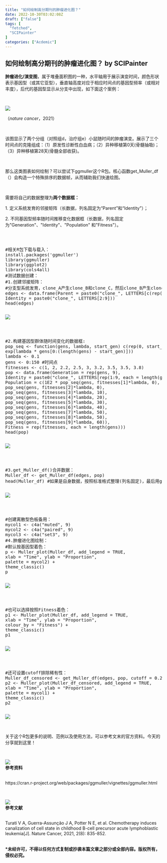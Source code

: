 ```yaml
---
title: "如何绘制高分期刊的肿瘤进化图？"
date: 2022-10-30T03:02:08Z
draft: ["false"]
tags: [
  "fetched",
  "SCIPainter"
]
categories: ["Acdemic"]
---
```

如何绘制高分期刊的肿瘤进化图？ by SCIPainter
------
<div><p data-mpa-powered-by="yiban.io"><span><strong><span>肿瘤进化/演变图</span></strong></span><span>，属于堆叠面积图的一种，水平轴用于展示演变时间，颜色形状表示基因型（或其它亚型），垂直轴高度对应于相应时间点的基因型频率（或相对丰度），后代的基因型显示从分支中出现，如下面这个案例：</span></p><p><span><br></span></p><p><img data-ratio="1.1227701993704093" data-type="png" data-w="953" data-src="https://mmbiz.qpic.cn/sz_mmbiz_png/tgUVxVRjT6mH9iac56znhu6EkicWojqHMaFMpLsWsgTxGCnoWWs0mMAqd19Lq56Xsm7Lt7w7T5jA4sA6eCtsSeKg/640?wx_fmt=png" src="https://mmbiz.qpic.cn/sz_mmbiz_png/tgUVxVRjT6mH9iac56znhu6EkicWojqHMaFMpLsWsgTxGCnoWWs0mMAqd19Lq56Xsm7Lt7w7T5jA4sA6eCtsSeKg/640?wx_fmt=png"></p><p><span>（<em>nature cancer</em>，2021）</span></p><p><br></p><p><span>该图显示了两个分组（对照组d，治疗组e）小鼠随时间的肿瘤演变。展示了三个时间点的克隆组成：（1）原发性诊断性白血病；（2）异种移植第0天(骨髓抽吸)；（3）异种移植第28天(骨髓全部收获)。</span></p><p><span><br></span></p><p><span>那么这类图表如何绘制？可以尝试下</span><span>ggmuller</span><span>这个R包。核心函数</span><span>get_Muller_df（）</span><span>会构造一个特殊排序的数据帧，从而辅助我们快速绘图。</span></p><p><br></p><p><span>需要将自己的数据整理为</span><strong><span>两个数据框</span><span>：</span></strong></p><p><span>1. 定义系统发育的邻接矩阵（长数据，列名固定为“Parent”和“Identity”）；</span></p><p><span>2. 不同基因型频率随时间推移变化数据框（长数据，列名固定为"Generation"、"Identity"、"Population" 和"Fitness"）。</span></p><p><br mpa-from-tpl="t"></p><section data-mpa-preserve-tpl-color="t" data-mpa-template="t" mpa-preserve="t" mpa-from-tpl="t"><pre><p><span>#相关R包下载与载入：</span><br mpa-from-tpl="t"><span>install</span>.packages('ggmuller')<br mpa-from-tpl="t"><span>library</span>(ggmuller)<br mpa-from-tpl="t"><span>library</span>(ggplot2)<br mpa-from-tpl="t"><span>library</span>(cols4all)<br mpa-from-tpl="t"><span>#测试数据创建：</span><br mpa-from-tpl="t"><span>#1.创建邻接矩阵：</span><br mpa-from-tpl="t"><span>#分支型系统发育，clone_A产生clone_B和clone_C，然后clone_B产生clone_D和clone_E，依此类推；</span><br mpa-from-tpl="t"><span>edges</span> &lt;- data.frame(Parent = paste0(<span>"clone_"</span>, LETTERS[c(rep(1:3, each = 2), 2, 5)]),<br mpa-from-tpl="t"><span>Identity</span> = paste0(<span>"clone_"</span>, LETTERS[2:9]))<br mpa-from-tpl="t"><span>head</span>(edges)</p></pre></section><p><img data-ratio="0.3152909336941813" data-type="png" data-w="739" data-src="https://mmbiz.qpic.cn/sz_mmbiz_png/tgUVxVRjT6mH9iac56znhu6EkicWojqHMaq8C3sYOPpG23MOLQW6fl4jibqZalZywGjdbaSFo01EIMqVibaztNX3SQ/640?wx_fmt=png" src="https://mmbiz.qpic.cn/sz_mmbiz_png/tgUVxVRjT6mH9iac56znhu6EkicWojqHMaq8C3sYOPpG23MOLQW6fl4jibqZalZywGjdbaSFo01EIMqVibaztNX3SQ/640?wx_fmt=png"></p><p><br mpa-from-tpl="t"></p><section data-mpa-preserve-tpl-color="t" data-mpa-template="t" mpa-preserve="t" mpa-from-tpl="t"><pre><p><span>#2.构建基因型群体随时间变化的数据框:</span><br mpa-from-tpl="t"><span>pop_seq</span> &lt;- function(gens, lambda, start_gen) c(rep(0, start_gen),<br mpa-from-tpl="t"><span>exp</span>(lambda * gens[0:(length(gens) - start_gen)]))<br mpa-from-tpl="t"><span>lambda</span> &lt;- 0.1<br mpa-from-tpl="t"><span>gens</span> &lt;- 0:150 <span>#时间点</span><br mpa-from-tpl="t"><span>fitnesses</span> &lt;- c(1, 2, 2.2, 2.5, 3, 3.2, 3.5, 3.5, 3.8)<br mpa-from-tpl="t"><span>pop</span> &lt;- data.frame(Generation = rep(gens, 9),<br mpa-from-tpl="t"><span>Identity</span> = paste0(<span>"clone_"</span>, LETTERS[rep(1:9, each = length(gens))]),<br mpa-from-tpl="t"><span>Population</span> = c(1E2 * pop_seq(gens, fitnesses[1]*lambda, 0),<br mpa-from-tpl="t"><span>pop_seq</span>(gens, fitnesses[2]*lambda, 0),<br mpa-from-tpl="t"><span>pop_seq</span>(gens, fitnesses[3]*lambda, 10),<br mpa-from-tpl="t"><span>pop_seq</span>(gens, fitnesses[4]*lambda, 20),<br mpa-from-tpl="t"><span>pop_seq</span>(gens, fitnesses[5]*lambda, 30),<br mpa-from-tpl="t"><span>pop_seq</span>(gens, fitnesses[6]*lambda, 40),<br mpa-from-tpl="t"><span>pop_seq</span>(gens, fitnesses[7]*lambda, 50),<br mpa-from-tpl="t"><span>pop_seq</span>(gens, fitnesses[8]*lambda, 50),<br mpa-from-tpl="t"><span>pop_seq</span>(gens, fitnesses[9]*lambda, 60)),<br mpa-from-tpl="t"><span>Fitness</span> = rep(fitnesses, each = length(gens)))<br mpa-from-tpl="t"><span>head</span>(pop)</p></pre></section><p><img data-ratio="0.3152909336941813" data-type="png" data-w="739" data-src="https://mmbiz.qpic.cn/sz_mmbiz_png/tgUVxVRjT6mH9iac56znhu6EkicWojqHMap6AGe8g9wXeZXwmzu7jhTt5sCJT3WAl8IvSkzQMscN1D8s0GaTYOUg/640?wx_fmt=png" src="https://mmbiz.qpic.cn/sz_mmbiz_png/tgUVxVRjT6mH9iac56znhu6EkicWojqHMap6AGe8g9wXeZXwmzu7jhTt5sCJT3WAl8IvSkzQMscN1D8s0GaTYOUg/640?wx_fmt=png"></p><p><br mpa-from-tpl="t"></p><section data-mpa-preserve-tpl-color="t" data-mpa-template="t" mpa-preserve="t" mpa-from-tpl="t"><pre><p><span>#3.get_Muller_df()合并数据：</span><br mpa-from-tpl="t"><span>Muller_df</span> &lt;- get_Muller_df(edges, pop)<br mpa-from-tpl="t"><span>head</span>(Muller_df) <span>#如果是自身数据，按照标准格式整理(列名固定)，最后用get_Muller_df合并即可</span></p></pre></section><p><img data-ratio="0.21836925960637302" data-type="png" data-w="1067" data-src="https://mmbiz.qpic.cn/sz_mmbiz_png/tgUVxVRjT6mH9iac56znhu6EkicWojqHMaoQknLjM73FBAFwtRaiaS6VD37veJZVkpf835MC4mzibqAke1XSiagPJwQ/640?wx_fmt=png" src="https://mmbiz.qpic.cn/sz_mmbiz_png/tgUVxVRjT6mH9iac56znhu6EkicWojqHMaoQknLjM73FBAFwtRaiaS6VD37veJZVkpf835MC4mzibqAke1XSiagPJwQ/640?wx_fmt=png"></p><p><br mpa-from-tpl="t"></p><section data-mpa-preserve-tpl-color="t" data-mpa-template="t" mpa-preserve="t" mpa-from-tpl="t"><pre><p><span>#创建离散型色板备用：</span><br mpa-from-tpl="t"><span>mycol1</span> &lt;- c4a(<span>"muted"</span>, 9)<br mpa-from-tpl="t"><span>mycol2</span> &lt;- c4a(<span>"paired"</span>, 9)<br mpa-from-tpl="t"><span>mycol3</span> &lt;- c4a(<span>"set3"</span>, 9)<br mpa-from-tpl="t"><span>#4.肿瘤进化图绘制：</span><br mpa-from-tpl="t"><span>#默认按基因型着色：</span><br mpa-from-tpl="t"><span>p</span> &lt;- Muller_plot(Muller_df, add_legend = TRUE,<br mpa-from-tpl="t"><span>xlab</span> = <span>"Time"</span>, ylab = <span>"Proportion"</span>,<br mpa-from-tpl="t"><span>palette</span> = mycol2) +<br mpa-from-tpl="t"><span>theme_classic</span>()<br mpa-from-tpl="t"><span>p</span></p></pre></section><p><img data-ratio="0.6430260047281324" data-type="png" data-w="1269" data-src="https://mmbiz.qpic.cn/sz_mmbiz_png/tgUVxVRjT6mH9iac56znhu6EkicWojqHMaXRLpruV3vjhCh2rQlZZpAhKl1kHJDa2pfR29vQSgUAjtMic3cibndqrQ/640?wx_fmt=png" src="https://mmbiz.qpic.cn/sz_mmbiz_png/tgUVxVRjT6mH9iac56znhu6EkicWojqHMaXRLpruV3vjhCh2rQlZZpAhKl1kHJDa2pfR29vQSgUAjtMic3cibndqrQ/640?wx_fmt=png"></p><p><br mpa-from-tpl="t"></p><section data-mpa-preserve-tpl-color="t" data-mpa-template="t" mpa-preserve="t" mpa-from-tpl="t"><pre><p><span>#也可以选择按照Fitness着色：</span><br mpa-from-tpl="t"><span>p1</span> &lt;- Muller_plot(Muller_df, add_legend = TRUE,<br mpa-from-tpl="t"><span>xlab</span> = <span>"Time"</span>, ylab = <span>"Proportion"</span>,<br mpa-from-tpl="t"><span>colour_by</span> = <span>"Fitness"</span>) +<br mpa-from-tpl="t"><span>theme_classic</span>()<br mpa-from-tpl="t"><span>p1</span></p></pre></section><p><img data-ratio="0.6430260047281324" data-type="png" data-w="1269" data-src="https://mmbiz.qpic.cn/sz_mmbiz_png/tgUVxVRjT6mH9iac56znhu6EkicWojqHMaichFKiaianpIkcrP2sF7icUq20ciaEInApfQ6Y4CygJhnSfbSIuR7ZcCwPA/640?wx_fmt=png" src="https://mmbiz.qpic.cn/sz_mmbiz_png/tgUVxVRjT6mH9iac56znhu6EkicWojqHMaichFKiaianpIkcrP2sF7icUq20ciaEInApfQ6Y4CygJhnSfbSIuR7ZcCwPA/640?wx_fmt=png"></p><p><br mpa-from-tpl="t"></p><section data-mpa-preserve-tpl-color="t" data-mpa-template="t" mpa-preserve="t" mpa-from-tpl="t"><pre><p><span>#还可设置cutoff排除稀有性：</span><br mpa-from-tpl="t"><span>Muller_df_censored</span> &lt;- get_Muller_df(edges, pop, cutoff = 0.2)<br mpa-from-tpl="t"><span>p2</span> &lt;- Muller_plot(Muller_df_censored, add_legend = TRUE,<br mpa-from-tpl="t"><span>xlab</span> = <span>"Time"</span>, ylab = <span>"Proportion"</span>,<br mpa-from-tpl="t"><span>palette</span> = mycol1) +<br mpa-from-tpl="t"><span>theme_classic</span>()<br mpa-from-tpl="t"><span>p2</span><span></span></p></pre></section><p><img data-ratio="0.6430260047281324" data-type="png" data-w="1269" data-src="https://mmbiz.qpic.cn/sz_mmbiz_png/tgUVxVRjT6mH9iac56znhu6EkicWojqHMaIrDLgwaxZO8EJIPWsfENwIq9SqNciautz4SL0JDcrzHZibCiaoJEw8bNw/640?wx_fmt=png" src="https://mmbiz.qpic.cn/sz_mmbiz_png/tgUVxVRjT6mH9iac56znhu6EkicWojqHMaIrDLgwaxZO8EJIPWsfENwIq9SqNciautz4SL0JDcrzHZibCiaoJEw8bNw/640?wx_fmt=png"></p><p><br></p><p><span>关于这个R包更多的说明、范例以及使用方法，可以参考文末的官方资料。今天的分享就到这里！</span></p><p><span><br></span></p><section data-role="paragraph"><section><section hm_fix="368:481"><section><img data-ratio="0.8181818181818182" data-type="png" data-w="44" data-width="100%" data-src="https://mmbiz.qpic.cn/sz_mmbiz_png/tgUVxVRjT6mH9iac56znhu6EkicWojqHMafQ0brrhKPgA8Gnrjft1IzksDOOBxNALHftntjqJJ0vOu1griaZHZAxQ/640?wx_fmt=png" src="https://mmbiz.qpic.cn/sz_mmbiz_png/tgUVxVRjT6mH9iac56znhu6EkicWojqHMafQ0brrhKPgA8Gnrjft1IzksDOOBxNALHftntjqJJ0vOu1griaZHZAxQ/640?wx_fmt=png"></section><section><section data-brushtype="text"><strong><span>参考资料</span></strong></section><section data-width="100%"><br></section></section></section></section></section><p><span>https://cran.r-project.org/web/packages/ggmuller/vignettes/ggmuller.html</span></p><p><br></p><section data-role="paragraph"><section><section hm_fix="368:481"><section><img data-ratio="0.8181818181818182" data-type="png" data-w="44" data-width="100%" data-src="https://mmbiz.qpic.cn/sz_mmbiz_png/tgUVxVRjT6mH9iac56znhu6EkicWojqHMafQ0brrhKPgA8Gnrjft1IzksDOOBxNALHftntjqJJ0vOu1griaZHZAxQ/640?wx_fmt=png" src="https://mmbiz.qpic.cn/sz_mmbiz_png/tgUVxVRjT6mH9iac56znhu6EkicWojqHMafQ0brrhKPgA8Gnrjft1IzksDOOBxNALHftntjqJJ0vOu1griaZHZAxQ/640?wx_fmt=png"></section><section><section data-brushtype="text"><strong><span>参考文献</span></strong></section><section data-width="100%"><br></section></section></section></section></section><p><span>Turati V A, Guerra-Assunção J A, Potter N E, et al. Chemotherapy induces canalization of cell state in childhood B-cell precursor acute lymphoblastic leukemia[J]. Nature Cancer, 2021, 2(8): 835-852.</span></p><section><span><br></span></section><section><span><strong><span>*未经许可，不得以任何方式复制或抄袭本篇文章之部分或全部内容。版权所有，侵权必究。</span></strong></span></section><section><br></section><section><section powered-by="xiumi.us"><section><section powered-by="xiumi.us"><section><svg viewbox="0 0 1 1"></svg></section></section></section><section><section powered-by="xiumi.us"><section><svg viewbox="0 0 1 1"></svg></section></section></section><section><section powered-by="xiumi.us"><section><section powered-by="xiumi.us"><section><svg viewbox="0 0 1 1"></svg></section></section><section powered-by="xiumi.us"><section><svg viewbox="0 0 1 1"></svg></section></section><section powered-by="xiumi.us"><section><svg viewbox="0 0 1 1"></svg></section></section></section></section></section><section><section powered-by="xiumi.us"><section><svg viewbox="0 0 1 1"></svg></section></section></section><section><section powered-by="xiumi.us"><section><svg viewbox="0 0 1 1"></svg></section></section></section></section></section><section><br></section><section><span>SCIPainter，是由广州基迪奥生物运营的绘图公号。如果你想了解</span><span><strong><span>组学前沿技术</span></strong></span><span>、</span><span><strong><span>精彩组学文章解读</span></strong></span><span>、</span><strong><span>测序项目问题咨询</span></strong><span>等等，可以关注<strong>基迪奥官方账号</strong>。我们的愿望是，基迪奥助您达到更高的科研领域。</span></section><section><mp-common-profile data-pluginname="mpprofile" data-id="MzA5NzQzOTgzMw==" data-headimg="http://mmbiz.qpic.cn/mmbiz_png/6kvRq2WRXpiadbSLFQicLXEWj2GOlicE5ib53jkfcjIxv63JnP68reVXewhA5Ay8YglUjot7zV2NAdvDU2SfjH1Mwg/0?wx_fmt=png" data-nickname="基迪奥生物" data-alias="gene-denovo" data-signature="广州基迪奥生物官方公众号，小奥每天分享前沿组学知识、实用生信软件技巧、酷炫绘图技能。我们的目标是，助您达到更高的科研领域。" data-from="0"></mp-common-profile></section><section><span></span></section><p><span><br></span></p><section data-role="outer" label="Powered by 135editor.com"><section data-tools="135编辑器" data-id="105648"><section><section data-role="outer" label="Powered by 135editor.com"><section data-role="paragraph"><section data-role="outer" label="Powered by 135editor.com"><section data-tools="135编辑器" data-id="105648"><section><section><img data-ratio="0.8928571428571429" data-type="png" data-w="41" data-width="100%" data-src="https://mmbiz.qpic.cn/sz_mmbiz_png/tgUVxVRjT6kCKJYcEqEIfoJYG621mPJE8VibmibGU0Jxic9iabARVRH0FT6BNE8VAglWFXBPibFAU7a6tWGibSs8wyUg/640?wx_fmt=png" src="https://mmbiz.qpic.cn/sz_mmbiz_png/tgUVxVRjT6kCKJYcEqEIfoJYG621mPJE8VibmibGU0Jxic9iabARVRH0FT6BNE8VAglWFXBPibFAU7a6tWGibSs8wyUg/640?wx_fmt=png"></section><section><section><section data-width="35%"><section><section data-width="100%"><img data-ratio="1" data-type="jpeg" data-w="860" data-width="100%" title="SCIPainter 30cm二维码.jpg" data-src="https://mmbiz.qpic.cn/sz_mmbiz_jpg/tgUVxVRjT6kCKJYcEqEIfoJYG621mPJEv5etCBwHicqbEPwnVrkpaasxqaVibM4mT2JdIuN6yTlYWDD4mL5A427A/640?wx_fmt=jpeg" src="https://mmbiz.qpic.cn/sz_mmbiz_jpg/tgUVxVRjT6kCKJYcEqEIfoJYG621mPJEv5etCBwHicqbEPwnVrkpaasxqaVibM4mT2JdIuN6yTlYWDD4mL5A427A/640?wx_fmt=jpeg"></section></section></section><section data-width="50%"><section><section data-brushtype="text"><strong># SCIPainter</strong></section><section data-brushtype="text" hm_fix="361:593"><p>基迪奥旗下绘图公众号</p><p>分享科研绘图技能与工具</p><p>欢迎关注与转发~</p></section></section></section></section></section></section></section></section></section></section><section><br></section></section></section><section data-role="paragraph"><section><section powered-by="xiumi.us"><section><section powered-by="xiumi.us"><section><img data-ratio="1" data-type="gif" data-w="400" data-src="https://mmbiz.qpic.cn/sz_mmbiz_gif/tgUVxVRjT6kCKJYcEqEIfoJYG621mPJEgMd0aMPtmrDjiaX8sBhfhicVteeHf1JicexSpUbS3fdS9SiboUVN7guaPw/640?wx_fmt=gif" src="https://mmbiz.qpic.cn/sz_mmbiz_gif/tgUVxVRjT6kCKJYcEqEIfoJYG621mPJEgMd0aMPtmrDjiaX8sBhfhicVteeHf1JicexSpUbS3fdS9SiboUVN7guaPw/640?wx_fmt=gif"></section></section></section><section><section powered-by="xiumi.us"><section><p><span><strong>你的好友拍了拍你</strong></span></p><p><span><strong>并请你帮她点一下</strong></span><span><strong><span>“分享”</span></strong></span><span><strong><span>~</span></strong></span></p></section></section></section></section></section><p><br></p></section></section><p><mp-style-type data-value="3"></mp-style-type></p></div>  
<hr>
<a href="https://mp.weixin.qq.com/s/ts8mMMll36-LxHxDfbdWRg",target="_blank" rel="noopener noreferrer">原文链接</a>
